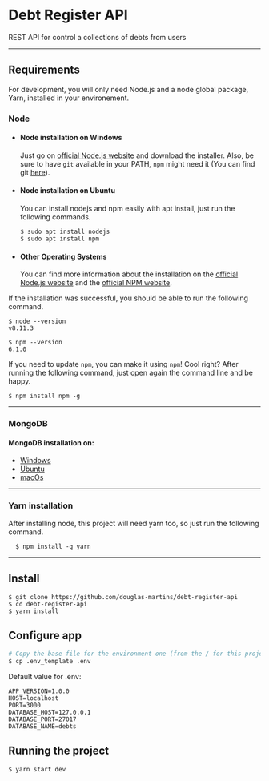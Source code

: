 <p float="left">
  <img src="https://cdn.iconscout.com/icon/free/png-256/node-js-1174925.png"  alt=""/>
  <img src="https://4.bp.blogspot.com/-X7UPkOQjQuQ/WuHLUEM7SDI/AAAAAAAAAOY/rXGXSOfPP2ckF_cSOC3C5d3B_BhIgNcxACLcBGAs/s1600/mongodb%2B%25282%2529.png"  alt=""/>
</p>

# Debt Register API

REST API for control a collections of debts from users

---
## Requirements

For development, you will only need Node.js and a node global package, Yarn, installed in your environement.

### Node
- #### Node installation on Windows

  Just go on [official Node.js website](https://nodejs.org/) and download the installer.
Also, be sure to have `git` available in your PATH, `npm` might need it (You can find git [here](https://git-scm.com/)).

- #### Node installation on Ubuntu

  You can install nodejs and npm easily with apt install, just run the following commands.

      $ sudo apt install nodejs
      $ sudo apt install npm

- #### Other Operating Systems
  You can find more information about the installation on the [official Node.js website](https://nodejs.org/) and the [official NPM website](https://npmjs.org/).

If the installation was successful, you should be able to run the following command.

    $ node --version
    v8.11.3

    $ npm --version
    6.1.0

If you need to update `npm`, you can make it using `npm`! Cool right? After running the following command, just open again the command line and be happy.

    $ npm install npm -g


--- 
### MongoDB
#### MongoDB installation on:
- [Windows](https://docs.mongodb.com/manual/tutorial/install-mongodb-on-windows/)
- [Ubuntu](https://docs.mongodb.com/manual/tutorial/install-mongodb-on-ubuntu)
- [macOs](https://docs.mongodb.com/manual/tutorial/install-mongodb-on-os-x/)

---
###
### Yarn installation
  After installing node, this project will need yarn too, so just run the following command.

      $ npm install -g yarn

---

## Install

    $ git clone https://github.com/douglas-martins/debt-register-api
    $ cd debt-register-api
    $ yarn install

## Configure app


```bash
# Copy the base file for the environment one (from the / for this project)
$ cp .env_template .env
```

Default value for .env:

```dotenv
APP_VERSION=1.0.0                                 
HOST=localhost    
PORT=3000   
DATABASE_HOST=127.0.0.1   
DATABASE_PORT=27017   
DATABASE_NAME=debts
```

## Running the project

    $ yarn start dev
